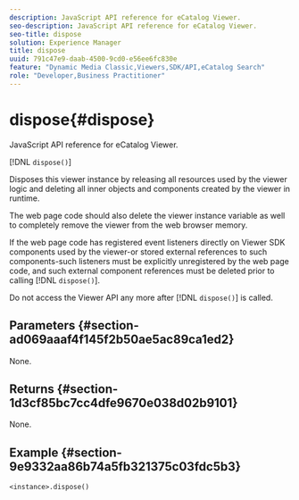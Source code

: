 ```yaml
---
description: JavaScript API reference for eCatalog Viewer.
seo-description: JavaScript API reference for eCatalog Viewer.
seo-title: dispose
solution: Experience Manager
title: dispose
uuid: 791c47e9-daab-4500-9cd0-e56ee6fc830e
feature: "Dynamic Media Classic,Viewers,SDK/API,eCatalog Search"
role: "Developer,Business Practitioner"
---
```


# dispose{#dispose}

JavaScript API reference for eCatalog Viewer.

 [!DNL `dispose()`]

Disposes this viewer instance by releasing all resources used by the viewer logic and deleting all inner objects and components created by the viewer in runtime.

The web page code should also delete the viewer instance variable as well to completely remove the viewer from the web browser memory.

If the web page code has registered event listeners directly on Viewer SDK components used by the viewer-or stored external references to such components-such listeners must be explicitly unregistered by the web page code, and such external component references must be deleted prior to calling [!DNL `dispose()`].

Do not access the Viewer API any more after [!DNL `dispose()`] is called.

## Parameters {#section-ad069aaaf4f145f2b50ae5ac89ca1ed2}

None.

## Returns {#section-1d3cf85bc7cc4dfe9670e038d02b9101}

None.

## Example {#section-9e9332aa86b74a5fb321375c03fdc5b3}

```
<instance>.dispose()
```


